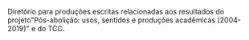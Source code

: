 Diretório para produções escritas relacionadas aos resultados do projeto"Pós-abolição: usos, sentidos e produções acadêmicas (2004-2019)" e do TCC.

